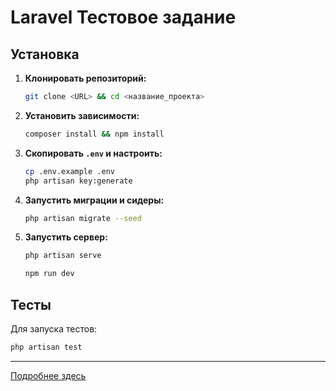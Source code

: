 # Laravel Тестовое задание

## Установка

1. **Клонировать репозиторий:**
   ```bash
   git clone <URL> && cd <название_проекта>
   ```  

2. **Установить зависимости:**
   ```bash
   composer install && npm install
   ```  

3. **Скопировать `.env` и настроить:**
   ```bash
   cp .env.example .env  
   php artisan key:generate
   ```  

4. **Запустить миграции и сидеры:**
   ```bash
   php artisan migrate --seed
   ```  

5. **Запустить сервер:**
   ```bash
   php artisan serve
   ```  
   ```bash
   npm run dev
   ``` 

## Тесты

Для запуска тестов:
```bash
php artisan test
```  


---  
[Подробнее здесь](https://gptonline.ai/ru/)  
